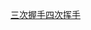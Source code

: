 [三次握手四次挥手](../../blogs/68.%E8%B0%88%E8%B0%88%E4%BD%A0%E5%AF%B9TCP%E4%B8%89%E6%AC%A1%E6%8F%A1%E6%89%8B%E5%92%8C%E5%9B%9B%E6%AC%A1%E6%8C%A5%E6%89%8B%E7%9A%84%E7%90%86%E8%A7%A3.md)

